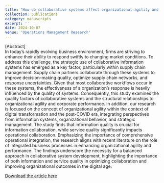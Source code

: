 ```yaml
---
title: "How do collaborative systems affect organizational agility and performance in supply chains?"
collection: publications
category: manuscripts
excerpt: ''
date: 2024-10-07
venue: 'Operations Management Research'
---
```


[Abstract] <br>
In today’s rapidly evolving business environment, firms are striving to enhance their ability to respond swiftly to changing market conditions. To address this challenge, the strategic use of collaborative information systems has emerged as a key factor, particularly within supply chain management. Supply chain partners collaborate through these systems to improve decision-making quality, optimize supply chain networks, and response uncertainties. Given that most collaborative workflows occur in these systems, the effectiveness of a organization’s response is heavily influenced by the quality of systems. Consequently, this study examines the quality factors of collaborative systems and the structural relationships to organizational agility and corporate performance. In addition, our research is focused on the concept of organizational agility within the context of digital transformation and the post-COVID era, integrating perspectives from information systems, organizational behavior, and strategic management. The study finds that information quality is crucial for information collaboration, while service quality significantly impacts operational collaboration. Emphasizing the importance of comprehensive operational integration, the research aligns with recent literature on the role of integrated business processes in enhancing organizational agility and performance. The findings underscore the necessity for a balanced approach in collaborative system development, highlighting the importance of both information and service quality in optimizing collaboration and improving organizational outcomes in the digital age.

[Download the article here](https://link.springer.com/article/10.1007/s12063-024-00528-7)
